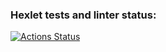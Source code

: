 ### Hexlet tests and linter status:
[![Actions Status](https://github.com/vvnezapnopwnz/backend-project-lvl2/workflows/hexlet-check/badge.svg?branch=)](https://github.com/vvnezapnopwnz/backend-project-lvl2/actions?query=branch:)